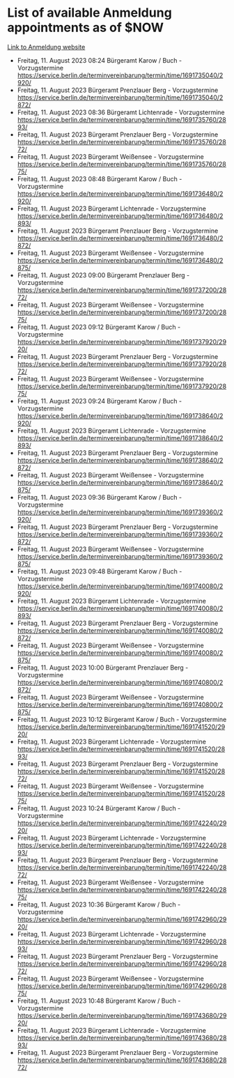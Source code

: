 # List of available Anmeldung appointments as of $NOW
[Link to Anmeldung website](https://service.berlin.de/terminvereinbarung/termin/tag.php?termin=1&anliegen[]=120686&dienstleisterlist=122210,122217,327316,122219,327312,122227,327314,122231,327346,122243,327348,122254,122252,329742,122260,329745,122262,329748,122271,327278,122273,327274,122277,327276,330436,122280,327294,122282,327290,122284,327292,122291,327270,122285,327266,122286,327264,122296,327268,150230,329760,122297,327286,122294,327284,122312,329763,122314,329775,122304,327330,122311,327334,122309,327332,317869,122281,327352,122279,329772,122283,122276,327324,122274,327326,122267,329766,122246,327318,122251,327320,122257,327322,122208,327298,122226,327300&herkunft=http%3A%2F%2Fservice.berlin.de%2Fdienstleistung%2F120686%2F)
- Freitag, 11. August 2023 08:24 Bürgeramt Karow / Buch - Vorzugstermine https://service.berlin.de/terminvereinbarung/termin/time/1691735040/2920/
- Freitag, 11. August 2023  Bürgeramt Prenzlauer Berg - Vorzugstermine https://service.berlin.de/terminvereinbarung/termin/time/1691735040/2872/
- Freitag, 11. August 2023 08:36 Bürgeramt Lichtenrade - Vorzugstermine https://service.berlin.de/terminvereinbarung/termin/time/1691735760/2893/
- Freitag, 11. August 2023  Bürgeramt Prenzlauer Berg - Vorzugstermine https://service.berlin.de/terminvereinbarung/termin/time/1691735760/2872/
- Freitag, 11. August 2023  Bürgeramt Weißensee - Vorzugstermine https://service.berlin.de/terminvereinbarung/termin/time/1691735760/2875/
- Freitag, 11. August 2023 08:48 Bürgeramt Karow / Buch - Vorzugstermine https://service.berlin.de/terminvereinbarung/termin/time/1691736480/2920/
- Freitag, 11. August 2023  Bürgeramt Lichtenrade - Vorzugstermine https://service.berlin.de/terminvereinbarung/termin/time/1691736480/2893/
- Freitag, 11. August 2023  Bürgeramt Prenzlauer Berg - Vorzugstermine https://service.berlin.de/terminvereinbarung/termin/time/1691736480/2872/
- Freitag, 11. August 2023  Bürgeramt Weißensee - Vorzugstermine https://service.berlin.de/terminvereinbarung/termin/time/1691736480/2875/
- Freitag, 11. August 2023 09:00 Bürgeramt Prenzlauer Berg - Vorzugstermine https://service.berlin.de/terminvereinbarung/termin/time/1691737200/2872/
- Freitag, 11. August 2023  Bürgeramt Weißensee - Vorzugstermine https://service.berlin.de/terminvereinbarung/termin/time/1691737200/2875/
- Freitag, 11. August 2023 09:12 Bürgeramt Karow / Buch - Vorzugstermine https://service.berlin.de/terminvereinbarung/termin/time/1691737920/2920/
- Freitag, 11. August 2023  Bürgeramt Prenzlauer Berg - Vorzugstermine https://service.berlin.de/terminvereinbarung/termin/time/1691737920/2872/
- Freitag, 11. August 2023  Bürgeramt Weißensee - Vorzugstermine https://service.berlin.de/terminvereinbarung/termin/time/1691737920/2875/
- Freitag, 11. August 2023 09:24 Bürgeramt Karow / Buch - Vorzugstermine https://service.berlin.de/terminvereinbarung/termin/time/1691738640/2920/
- Freitag, 11. August 2023  Bürgeramt Lichtenrade - Vorzugstermine https://service.berlin.de/terminvereinbarung/termin/time/1691738640/2893/
- Freitag, 11. August 2023  Bürgeramt Prenzlauer Berg - Vorzugstermine https://service.berlin.de/terminvereinbarung/termin/time/1691738640/2872/
- Freitag, 11. August 2023  Bürgeramt Weißensee - Vorzugstermine https://service.berlin.de/terminvereinbarung/termin/time/1691738640/2875/
- Freitag, 11. August 2023 09:36 Bürgeramt Karow / Buch - Vorzugstermine https://service.berlin.de/terminvereinbarung/termin/time/1691739360/2920/
- Freitag, 11. August 2023  Bürgeramt Prenzlauer Berg - Vorzugstermine https://service.berlin.de/terminvereinbarung/termin/time/1691739360/2872/
- Freitag, 11. August 2023  Bürgeramt Weißensee - Vorzugstermine https://service.berlin.de/terminvereinbarung/termin/time/1691739360/2875/
- Freitag, 11. August 2023 09:48 Bürgeramt Karow / Buch - Vorzugstermine https://service.berlin.de/terminvereinbarung/termin/time/1691740080/2920/
- Freitag, 11. August 2023  Bürgeramt Lichtenrade - Vorzugstermine https://service.berlin.de/terminvereinbarung/termin/time/1691740080/2893/
- Freitag, 11. August 2023  Bürgeramt Prenzlauer Berg - Vorzugstermine https://service.berlin.de/terminvereinbarung/termin/time/1691740080/2872/
- Freitag, 11. August 2023  Bürgeramt Weißensee - Vorzugstermine https://service.berlin.de/terminvereinbarung/termin/time/1691740080/2875/
- Freitag, 11. August 2023 10:00 Bürgeramt Prenzlauer Berg - Vorzugstermine https://service.berlin.de/terminvereinbarung/termin/time/1691740800/2872/
- Freitag, 11. August 2023  Bürgeramt Weißensee - Vorzugstermine https://service.berlin.de/terminvereinbarung/termin/time/1691740800/2875/
- Freitag, 11. August 2023 10:12 Bürgeramt Karow / Buch - Vorzugstermine https://service.berlin.de/terminvereinbarung/termin/time/1691741520/2920/
- Freitag, 11. August 2023  Bürgeramt Lichtenrade - Vorzugstermine https://service.berlin.de/terminvereinbarung/termin/time/1691741520/2893/
- Freitag, 11. August 2023  Bürgeramt Prenzlauer Berg - Vorzugstermine https://service.berlin.de/terminvereinbarung/termin/time/1691741520/2872/
- Freitag, 11. August 2023  Bürgeramt Weißensee - Vorzugstermine https://service.berlin.de/terminvereinbarung/termin/time/1691741520/2875/
- Freitag, 11. August 2023 10:24 Bürgeramt Karow / Buch - Vorzugstermine https://service.berlin.de/terminvereinbarung/termin/time/1691742240/2920/
- Freitag, 11. August 2023  Bürgeramt Lichtenrade - Vorzugstermine https://service.berlin.de/terminvereinbarung/termin/time/1691742240/2893/
- Freitag, 11. August 2023  Bürgeramt Prenzlauer Berg - Vorzugstermine https://service.berlin.de/terminvereinbarung/termin/time/1691742240/2872/
- Freitag, 11. August 2023  Bürgeramt Weißensee - Vorzugstermine https://service.berlin.de/terminvereinbarung/termin/time/1691742240/2875/
- Freitag, 11. August 2023 10:36 Bürgeramt Karow / Buch - Vorzugstermine https://service.berlin.de/terminvereinbarung/termin/time/1691742960/2920/
- Freitag, 11. August 2023  Bürgeramt Lichtenrade - Vorzugstermine https://service.berlin.de/terminvereinbarung/termin/time/1691742960/2893/
- Freitag, 11. August 2023  Bürgeramt Prenzlauer Berg - Vorzugstermine https://service.berlin.de/terminvereinbarung/termin/time/1691742960/2872/
- Freitag, 11. August 2023  Bürgeramt Weißensee - Vorzugstermine https://service.berlin.de/terminvereinbarung/termin/time/1691742960/2875/
- Freitag, 11. August 2023 10:48 Bürgeramt Karow / Buch - Vorzugstermine https://service.berlin.de/terminvereinbarung/termin/time/1691743680/2920/
- Freitag, 11. August 2023  Bürgeramt Lichtenrade - Vorzugstermine https://service.berlin.de/terminvereinbarung/termin/time/1691743680/2893/
- Freitag, 11. August 2023  Bürgeramt Prenzlauer Berg - Vorzugstermine https://service.berlin.de/terminvereinbarung/termin/time/1691743680/2872/
